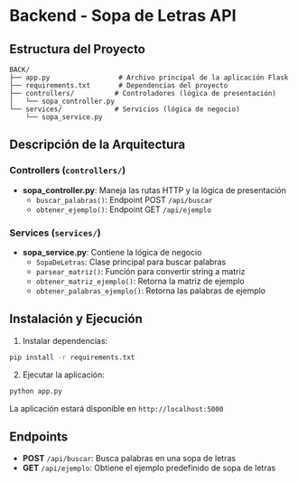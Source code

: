 # Backend - Sopa de Letras API

## Estructura del Proyecto

```
BACK/
├── app.py                 # Archivo principal de la aplicación Flask
├── requirements.txt       # Dependencias del proyecto
├── controllers/          # Controladores (lógica de presentación)
│   └── sopa_controller.py
└── services/             # Servicios (lógica de negocio)
    └── sopa_service.py
```

## Descripción de la Arquitectura

### Controllers (`controllers/`)
- **sopa_controller.py**: Maneja las rutas HTTP y la lógica de presentación
  - `buscar_palabras()`: Endpoint POST `/api/buscar`
  - `obtener_ejemplo()`: Endpoint GET `/api/ejemplo`

### Services (`services/`)
- **sopa_service.py**: Contiene la lógica de negocio
  - `SopaDeLetras`: Clase principal para buscar palabras
  - `parsear_matriz()`: Función para convertir string a matriz
  - `obtener_matriz_ejemplo()`: Retorna la matriz de ejemplo
  - `obtener_palabras_ejemplo()`: Retorna las palabras de ejemplo

## Instalación y Ejecución

1. Instalar dependencias:
```bash
pip install -r requirements.txt
```

2. Ejecutar la aplicación:
```bash
python app.py
```

La aplicación estará disponible en `http://localhost:5000`

## Endpoints

- **POST** `/api/buscar`: Busca palabras en una sopa de letras
- **GET** `/api/ejemplo`: Obtiene el ejemplo predefinido de sopa de letras 